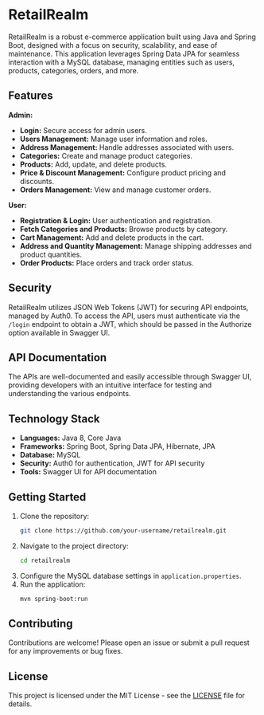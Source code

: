 # RetailRealm

RetailRealm is a robust e-commerce application built using Java and Spring Boot, designed with a focus on security, scalability, and ease of maintenance. This application leverages Spring Data JPA for seamless interaction with a MySQL database, managing entities such as users, products, categories, orders, and more.

## Features

**Admin:**
- **Login:** Secure access for admin users.
- **Users Management:** Manage user information and roles.
- **Address Management:** Handle addresses associated with users.
- **Categories:** Create and manage product categories.
- **Products:** Add, update, and delete products.
- **Price & Discount Management:** Configure product pricing and discounts.
- **Orders Management:** View and manage customer orders.

**User:**
- **Registration & Login:** User authentication and registration.
- **Fetch Categories and Products:** Browse products by category.
- **Cart Management:** Add and delete products in the cart.
- **Address and Quantity Management:** Manage shipping addresses and product quantities.
- **Order Products:** Place orders and track order status.

## Security

RetailRealm utilizes JSON Web Tokens (JWT) for securing API endpoints, managed by Auth0. To access the API, users must authenticate via the `/login` endpoint to obtain a JWT, which should be passed in the Authorize option available in Swagger UI.

## API Documentation

The APIs are well-documented and easily accessible through Swagger UI, providing developers with an intuitive interface for testing and understanding the various endpoints.

## Technology Stack

- **Languages:** Java 8, Core Java
- **Frameworks:** Spring Boot, Spring Data JPA, Hibernate, JPA
- **Database:** MySQL
- **Security:** Auth0 for authentication, JWT for API security
- **Tools:** Swagger UI for API documentation

## Getting Started

1. Clone the repository:
    ```bash
    git clone https://github.com/your-username/retailrealm.git
    ```
2. Navigate to the project directory:
    ```bash
    cd retailrealm
    ```
3. Configure the MySQL database settings in `application.properties`.
4. Run the application:
    ```bash
    mvn spring-boot:run
    ```

## Contributing

Contributions are welcome! Please open an issue or submit a pull request for any improvements or bug fixes.

## License

This project is licensed under the MIT License - see the [LICENSE](LICENSE) file for details.
